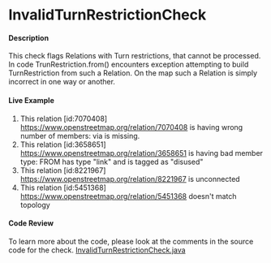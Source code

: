 # InvalidTurnRestrictionCheck

#### Description

This check flags Relations with Turn restrictions, that cannot be processed. In code TrunRestriction.from() encounters exception attempting to build TurnRestriction from such a Relation. On the map such a Relation is simply incorrect in one way or another. 

#### Live Example

1) This relation [id:7070408] https://www.openstreetmap.org/relation/7070408 is having wrong number of members: via is missing.
2) This relation [id:3658651] https://www.openstreetmap.org/relation/3658651 is having bad member type: FROM has type "link" and is tagged as "disused"
3) This relation [id:8221967] https://www.openstreetmap.org/relation/8221967 is unconnected
4) This relation [id:5451368] https://www.openstreetmap.org/relation/5451368 doesn't match topology


#### Code Review

To learn more about the code, please look at the comments in the source code for the check.
[InvalidTurnRestrictionCheck.java](../../src/main/java/org/openstreetmap/atlas/checks/validation/relations/InvalidTurnRestrictionCheck.java)
